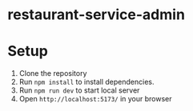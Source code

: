 # restaurant-service-admin

# Setup

1. Clone the repository
2. Run `npm install` to install dependencies.
3. Run `npm run dev` to start local server
4. Open `http://localhost:5173/` in your browser
